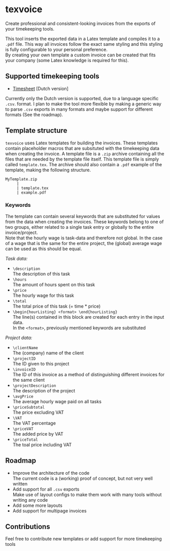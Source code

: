 # texvoice
Create professional and consistent-looking invoices from the exports of your timekeeping tools.

This tool inserts the exported data in a Latex template and compiles it to a `.pdf` file.
This way all invoices follow the exact same styling and this styling is fully configurable to your personal preference.  
By creating your own template a custom invoice can be created that fits your company (some Latex knowledge is required for this).

## Supported timekeeping tools
- [Timesheet](https://play.google.com/store/apps/details?id=com.rauscha.apps.timesheet) [Dutch version]

Currently only the Dutch version is supported, due to a language specific `.csv`. format.
I plan to make the tool more flexible by making a generic way to parse `.csv` exports in many formats and maybe support for different formats (See the roadmap).

## Template structure
`texvoice` uses Latex templates for building the invoices. 
These templates contain placeholder macros that are subsituted with the timekeeping data when creating the invoice.
A template file is a `.zip` archive containing all the files that are needed by the template file itself.
This template file is simply called `template.tex`. The archive should also contain a `.pdf` example of the template, making the following structure.

```
MyTemplate.zip
     |
     | template.tex
     | example.pdf
```

### Keywords
The template can contain several keywords that are substituted for values from the data when creating the invoices.
These keywords belong to one of two groups, either related to a single task entry or globally to the entire invoice/project.  
Note that the hourly wage is task-data and therefore not global. 
In the case of a wage that is the same for the entire project, the (global) average wage can be used as this should be equal.

_Task data:_
- `\description`  
 The description of this task
- `\hours`  
 The amount of hours spent on this task
- `\price`  
 The hourly wage for this task
- `\total`  
 The total price of this task (= time * price)
- `\begin{hourListing} <format> \end{hourListing}`  
 The line(s) contained in this block are created for each entry in the input data.  
 In the `<format>`, previously mentioned keywords are substituted
 
_Project data:_
- `\clientName`  
 The (company) name of the client
- `\projectID`  
 The ID given to this project
- `\invoiceID`  
 The ID of this invoice as a method of distinguishing different invoices for the same client
- `\projectDescription`  
 The description of the project
- `\avgPrice`  
 The average hourly wage paid on all tasks
- `\priceSubtotal`  
 The price excluding VAT
- `\VAT`  
 The VAT percentage
- `\priceVAT`  
 The added price by VAT
- `\priceTotal`  
 The toal price including VAT
 
 ## Roadmap
 - Improve the architecture of the code  
  The current code is a (working) proof of concept, but not very well written
 - Add support for all `.csv` exports  
  Make use of layout configs to make them work with many tools without writing any code
 - Add some more layouts
 - Add support for multipage invoices
 
 ## Contributions
 Feel free to contribute new templates or add support for more timekeeping tools
